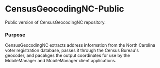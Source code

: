 # CensusGeocodingNC-Public
Public version of CensusGeocodingNC repository.

### Purpose
CensusGeocodingNC extracts address information from the North Carolina voter registration database, passes it through the Census Bureau's geocoder, and pacakges the output coordinates for use by the MobileManager and MobileManager client applications.

